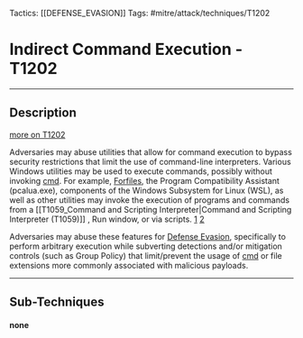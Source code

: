 Tactics: [[DEFENSE_EVASION]]
Tags: #mitre/attack/techniques/T1202  

# Indirect Command Execution - T1202
---
## Description
[more on T1202](https://attack.mitre.org/techniques/T1202)

Adversaries may abuse utilities that allow for command execution to bypass security restrictions that limit the use of command-line interpreters. Various Windows utilities may be used to execute commands, possibly without invoking [cmd](https://attack.mitre.org/software/S0106). For example, [Forfiles](https://attack.mitre.org/software/S0193), the Program Compatibility Assistant (pcalua.exe), components of the Windows Subsystem for Linux (WSL), as well as other utilities may invoke the execution of programs and commands from a [[T1059_Command and Scripting Interpreter|Command and Scripting Interpreter (T1059)]] , Run window, or via scripts. [1](https://twitter.com/vector_sec/status/896049052642533376) [2](https://twitter.com/Evi1cg/status/935027922397573120)

Adversaries may abuse these features for [Defense Evasion](https://attack.mitre.org/tactics/TA0005), specifically to perform arbitrary execution while subverting detections and/or mitigation controls (such as Group Policy) that limit/prevent the usage of [cmd](https://attack.mitre.org/software/S0106) or file extensions more commonly associated with malicious payloads.

---
## Sub-Techniques

#### none
